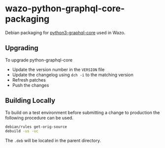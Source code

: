 # wazo-python-graphql-core-packaging

Debian packaging for [python3-graphql-core](https://github.com/graphql-python/graphql-core/) used in Wazo.

## Upgrading

To upgrade python-graphql-core

* Update the version number in the `VERSION` file
* Update the changelog using `dch -i` to the matching version
* Refresh patches
* Push the changes

## Building Locally

To build on a test environment before submitting a change to production the following procedure can be used.

```sh
debian/rules get-orig-source
debuild -us -uc
```
The `.deb` will be located in the parent directory.
